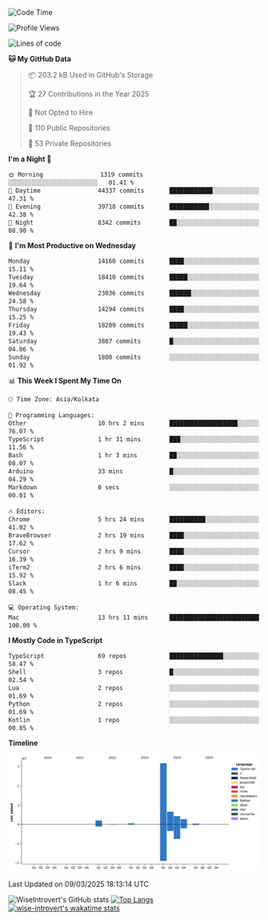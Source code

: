<!--START_SECTION:waka-->
![Code Time](http://img.shields.io/badge/Code%20Time-2%2C244%20hrs%2038%20mins-blue)

![Profile Views](http://img.shields.io/badge/Profile%20Views-6-blue)

![Lines of code](https://img.shields.io/badge/From%20Hello%20World%20I%27ve%20Written-48.3%20million%20lines%20of%20code-blue)

**🐱 My GitHub Data** 

> 📦 203.2 kB Used in GitHub's Storage 
 > 
> 🏆 27 Contributions in the Year 2025
 > 
> 🚫 Not Opted to Hire
 > 
> 📜 110 Public Repositories 
 > 
> 🔑 53 Private Repositories 
 > 
**I'm a Night 🦉** 

```text
🌞 Morning                1319 commits        ░░░░░░░░░░░░░░░░░░░░░░░░░   01.41 % 
🌆 Daytime                44337 commits       ████████████░░░░░░░░░░░░░   47.31 % 
🌃 Evening                39718 commits       ███████████░░░░░░░░░░░░░░   42.38 % 
🌙 Night                  8342 commits        ██░░░░░░░░░░░░░░░░░░░░░░░   08.90 % 
```
📅 **I'm Most Productive on Wednesday** 

```text
Monday                   14160 commits       ████░░░░░░░░░░░░░░░░░░░░░   15.11 % 
Tuesday                  18410 commits       █████░░░░░░░░░░░░░░░░░░░░   19.64 % 
Wednesday                23036 commits       ██████░░░░░░░░░░░░░░░░░░░   24.58 % 
Thursday                 14294 commits       ████░░░░░░░░░░░░░░░░░░░░░   15.25 % 
Friday                   18209 commits       █████░░░░░░░░░░░░░░░░░░░░   19.43 % 
Saturday                 3807 commits        █░░░░░░░░░░░░░░░░░░░░░░░░   04.06 % 
Sunday                   1800 commits        ░░░░░░░░░░░░░░░░░░░░░░░░░   01.92 % 
```


📊 **This Week I Spent My Time On** 

```text
🕑︎ Time Zone: Asia/Kolkata

💬 Programming Languages: 
Other                    10 hrs 2 mins       ███████████████████░░░░░░   76.07 % 
TypeScript               1 hr 31 mins        ███░░░░░░░░░░░░░░░░░░░░░░   11.56 % 
Bash                     1 hr 3 mins         ██░░░░░░░░░░░░░░░░░░░░░░░   08.07 % 
Arduino                  33 mins             █░░░░░░░░░░░░░░░░░░░░░░░░   04.29 % 
Markdown                 0 secs              ░░░░░░░░░░░░░░░░░░░░░░░░░   00.01 % 

🔥 Editors: 
Chrome                   5 hrs 24 mins       ██████████░░░░░░░░░░░░░░░   41.02 % 
BraveBrowser             2 hrs 19 mins       ████░░░░░░░░░░░░░░░░░░░░░   17.62 % 
Cursor                   2 hrs 9 mins        ████░░░░░░░░░░░░░░░░░░░░░   16.39 % 
iTerm2                   2 hrs 6 mins        ████░░░░░░░░░░░░░░░░░░░░░   15.92 % 
Slack                    1 hr 6 mins         ██░░░░░░░░░░░░░░░░░░░░░░░   08.45 % 

💻 Operating System: 
Mac                      13 hrs 11 mins      █████████████████████████   100.00 % 
```

**I Mostly Code in TypeScript** 

```text
TypeScript               69 repos            ███████████████░░░░░░░░░░   58.47 % 
Shell                    3 repos             █░░░░░░░░░░░░░░░░░░░░░░░░   02.54 % 
Lua                      2 repos             ░░░░░░░░░░░░░░░░░░░░░░░░░   01.69 % 
Python                   2 repos             ░░░░░░░░░░░░░░░░░░░░░░░░░   01.69 % 
Kotlin                   1 repo              ░░░░░░░░░░░░░░░░░░░░░░░░░   00.85 % 
```



**Timeline**

![Lines of Code chart](https://raw.githubusercontent.com/wise-introvert/wise-introvert/master/assets/bar_graph.png)


 Last Updated on 09/03/2025 18:13:14 UTC
<!--END_SECTION:waka-->

![WiseIntrovert's GitHub stats](https://github-readme-stats.vercel.app/api?username=wise-introvert&count_private=true&show_icons=true)
[![Top Langs](https://github-readme-stats.vercel.app/api/top-langs/?username=wise-introvert&langs_count=10)](https://github.com/anuraghazra/github-readme-stats)
[![wise-introvert's wakatime stats](https://github-readme-stats.vercel.app/api/wakatime?username=wiseintrovert)](https://github.com/anuraghazra/github-readme-stats)
